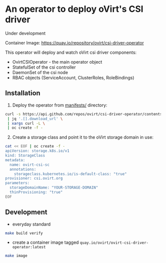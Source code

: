 # An operator to deploy oVirt's CSI driver

Under development

Container Image: https://quay.io/repository/ovirt/csi-driver-operator

This operator will deploy and watch oVirt csi driver components:
- OvirtCSIOperator - the main operator object  
- StatefulSet of the csi controller
- DaemonSet of the csi node
- RBAC objects (ServiceAccount, ClusterRoles, RoleBindings)
      
## Installation

1. Deploy the operator from [manifests/](manifests) directory:
```bash
curl -s https://api.github.com/repos/ovirt/csi-driver-operator/contents/manifests \
 | jq '.[].download_url' \
 | xargs curl -L \
 | oc create -f -

```
2. Create a storage class and point it to the oVirt storage domain in use:
```bash
cat << EOF | oc create -f -
apiVersion: storage.k8s.io/v1
kind: StorageClass
metadata:
  name: ovirt-csi-sc
  annotations:
    storageclass.kubernetes.io/is-default-class: "true"
provisioner: csi.ovirt.org
parameters:
  storageDomainName: "YOUR-STORAGE-DOMAIN"
  thinProvisioning: "true"
EOF
```

## Development

- everyday standard 
```bash
make build verify
```

- create a container image tagged `quay.io/ovirt/ovirt-csi-driver-operator:latest`
```bash
make image
```
